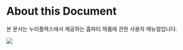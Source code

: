 # About this Document

본 문서는 누리플렉스에서 제공하는 홈파티 제품에 관한 사용자 매뉴얼입니다.

![](<.gitbook/assets/그림3 (1).png>)

